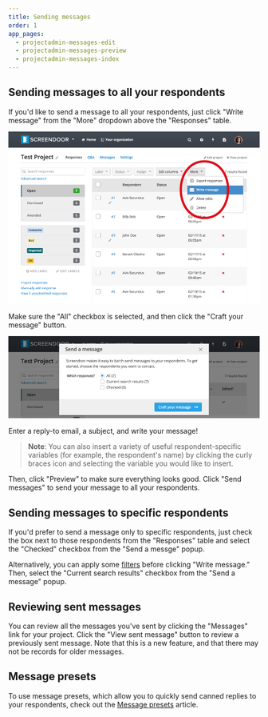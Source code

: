 ```yaml
---
title: Sending messages
order: 1
app_pages:
  - projectadmin-messages-edit
  - projectadmin-messages-preview
  - projectadmin-messages-index
---
```


## Sending messages to all your respondents

If you'd like to send a message to all your respondents, just click "Write message" from the "More" dropdown above the "Responses" table.

![write message](../images/write_message.png)

Make sure the "All" checkbox is selected, and then click the "Craft your message" button.

![write message popup](../images/write_message_modal.png)

Enter a reply-to email, a subject, and write your message!

> **Note**: You can also insert a variety of useful respondent-specific variables (for example, the respondent's name) by clicking the curly braces icon and selecting the variable you would like to insert.

Then, click "Preview" to make sure everything looks good. Click "Send messages" to send your message to all your respondents.

## Sending messages to specific respondents

If you'd prefer to send a message only to specific respondents, just check the box next to those respondents from the "Responses" table and select the "Checked" checkbox from the "Send a messge" popup.

Alternatively, you can apply some [filters](../responses/sorting_and_filtering_responses.html) before clicking "Write message." Then, select the "Current search results" checkbox from the "Send a message" popup.

## Reviewing sent messages

You can review all the messages you've sent by clicking the "Messages" link for your project. Click the "View sent message" button to review a previously sent message. Note that this is a new feature, and that there may not be records for older messages.

## Message presets

To use message presets, which allow you to quickly send canned replies to your respondents, check out the [Message presets](presets.html) article.
